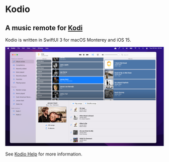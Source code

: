 #  Kodio

## A music remote for [Kodi](https://kodi.tv)

Kodio is written in SwiftUI 3 for macOS Monterey and iOS 15.

![Screenshot](SCREENSHOT.png)

See [Kodio Help](Kodio/General/Help.md) for more information.

